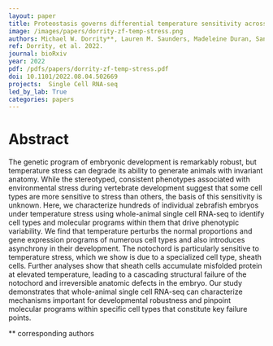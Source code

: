 ```yaml
---
layout: paper
title: Proteostasis governs differential temperature sensitivity across embryonic cell types
image: /images/papers/dorrity-zf-temp-stress.png
authors: Michael W. Dorrity**, Lauren M. Saunders, Madeleine Duran, Sanjay R. Srivatsan, Brent Ewing, Christine Queitsch, Jay Shendure, David W. Raible, David Kimelman, Cole Trapnell**
ref: Dorrity, et al. 2022.
journal: bioRxiv
year: 2022
pdf: /pdfs/papers/dorrity-zf-temp-stress.pdf
doi: 10.1101/2022.08.04.502669
projects:  Single Cell RNA-seq
led_by_lab: True
categories: papers
---
```


# Abstract

The genetic program of embryonic development is remarkably robust, but temperature stress can degrade its ability to generate animals with invariant anatomy. While the stereotyped, consistent phenotypes associated with environmental stress during vertebrate development suggest that some cell types are more sensitive to stress than others, the basis of this sensitivity is unknown. Here, we characterize hundreds of individual zebrafish embryos under temperature stress using whole-animal single cell RNA-seq to identify cell types and molecular programs within them that drive phenotypic variability. We find that temperature perturbs the normal proportions and gene expression programs of numerous cell types and also introduces asynchrony in their development. The notochord is particularly sensitive to temperature stress, which we show is due to a specialized cell type, sheath cells. Further analyses show that sheath cells accumulate misfolded protein at elevated temperature, leading to a cascading structural failure of the notochord and irreversible anatomic defects in the embryo. Our study demonstrates that whole-animal single cell RNA-seq can characterize mechanisms important for developmental robustness and pinpoint molecular programs within specific cell types that constitute key failure points.


\*\* corresponding authors
